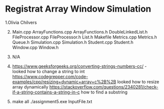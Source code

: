 # Registrat Array Window Simulation
1.Olivia Chilvers 

2. Main.cpp 
   ArrayFunctions.cpp
   ArrayFunctions.h
   DoubleLinkedList.h
   FileProcessor.cpp
   FileProcessor.h
   List.h
   Makefile
   Metrics.cpp
   Metrics.h
   Queue.h
   Simulation.cpp
   Simulation.h
   Student.cpp
   Student.h
   Window.cpp
   Window.h

3. N/A

4. https://www.geeksforgeeks.org/converting-strings-numbers-cc/ - looked how to change a string to int
   https://www.codegrepper.com/code-examples/cpp/resizing+dynamic+array+c%2B%2B looked how to resize array dynamically
   https://stackoverflow.com/questions/2340281/check-if-a-string-contains-a-string-in-c how to find a substring

5. make all 
   ./assignment5.exe InputFile.txt

